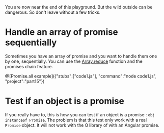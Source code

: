 You are now near the end of this playground. But the wild outside can be dangerous. So don't leave without a few tricks.

# Handle an array of promise sequentially

Sometimes you have an array of promise and you want to handle them one by one, sequentially. You can use the [Array.reduce](https://developer.mozilla.org/en-US/docs/Web/JavaScript/Reference/Global_Objects/Array/Reduce) function and the promises chain feature.

@[Promise.all example]({"stubs":["code1.js"], "command":"node code1.js", "project":"part15"})

# Test if an object is a promise

If you really have to, this is how you can test if an object is a promise : `obj instanceof Promise`.
The problem is that this test only work with a real `Promise` object. It will not work with the Q library of with an Angular promise.